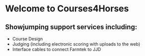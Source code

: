 # Welcome to Courses4Horses

## Showjumping support services including:

  - Course Design
  - Judging (including electronic scoring with uploads to the web)
  - Interface cables to connect Farmtek to JJD

